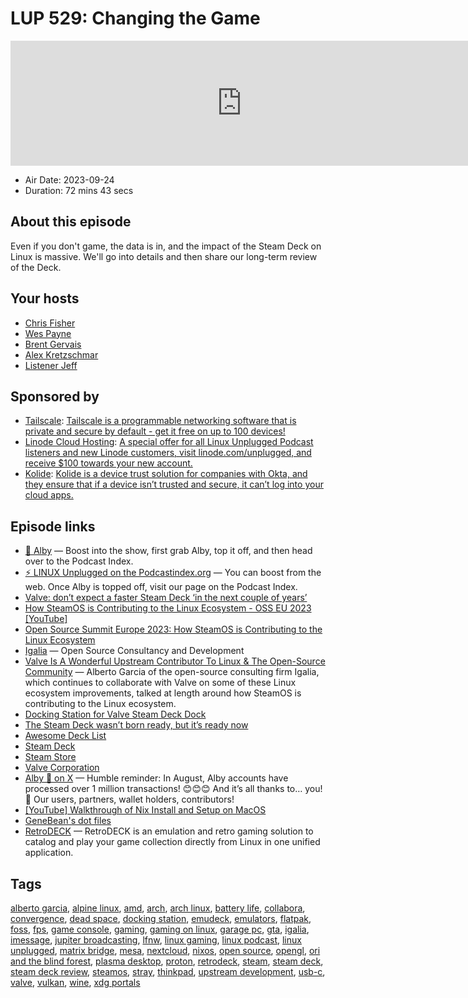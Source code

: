 # LUP 529: Changing the Game

<iframe src="https://player.fireside.fm/v2/RUkczH-V+fQP2zWcK?theme=dark" width="740" height="200" frameborder="0" scrolling="no"></iframe>

* Air Date: 2023-09-24
* Duration: 72 mins 43 secs

## About this episode

Even if you don't game, the data is in, and the impact of the Steam Deck on Linux is massive. We'll go into details and then share our long-term review of the Deck.

## Your hosts
* [Chris Fisher](https://linuxunplugged.com/hosts/chrislas)
* [Wes Payne](https://linuxunplugged.com/hosts/wes)
* [Brent Gervais](https://linuxunplugged.com/hosts/brent)
* [Alex Kretzschmar](https://linuxunplugged.com/guests/alexktz)
* [Listener Jeff](https://linuxunplugged.com/guests/jeff)

## Sponsored by

  * [Tailscale](http://tailscale.com/linuxunplugged): [Tailscale is a programmable networking software that is private and secure by default - get it free on up to 100 devices!](http://tailscale.com/linuxunplugged)
  * [Linode Cloud Hosting](https://linode.com/unplugged): [A special offer for all Linux Unplugged Podcast listeners and new Linode customers, visit linode.com/unplugged, and receive $100 towards your new account. ](https://linode.com/unplugged)
  * [Kolide](https://kolide.com/unplugged): [Kolide is a device trust solution for companies with Okta, and they ensure that if a device isn’t trusted and secure, it can’t log into your cloud apps.](https://kolide.com/unplugged)



## Episode links

  * [🎉 Alby](https://getalby.com/ "🎉 Alby") — Boost into the show, first grab Alby, top it off, and then head over to the Podcast Index.
  * [⚡️ LINUX Unplugged on the Podcastindex.org](https://podcastindex.org/podcast/575694 "⚡️ LINUX Unplugged on the Podcastindex.org") — You can boost from the web. Once Alby is topped off, visit our page on the Podcast Index.
  * [Valve: don’t expect a faster Steam Deck ‘in the next couple of years’](https://www.theverge.com/2023/9/21/23884863/valve-steam-deck-2-refresh-upgrade-cpu-2025 "Valve: don’t expect a faster Steam Deck ‘in the next couple of years’")
  * [How SteamOS is Contributing to the Linux Ecosystem - OSS EU 2023 [YouTube]](https://www.youtube.com/live/L98v4epQmrg?t=15124 "How SteamOS is Contributing to the Linux Ecosystem - OSS EU 2023 \[YouTube\]")
  * [Open Source Summit Europe 2023: How SteamOS is Contributing to the Linux Ecosystem](https://osseu2023.sched.com/event/1Qv8y/how-steamos-is-contributing-to-the-linux-ecosystem-alberto-garcia-igalia "Open Source Summit Europe 2023: How SteamOS is Contributing to the Linux Ecosystem")
  * [Igalia](https://www.igalia.com/ "Igalia") — Open Source Consultancy and Development
  * [Valve Is A Wonderful Upstream Contributor To Linux & The Open-Source Community](https://www.phoronix.com/news/Valve-Upstream-Everything-OSS "Valve Is A Wonderful Upstream Contributor To Linux & The Open-Source Community") — Alberto Garcia of the open-source consulting firm Igalia, which continues to collaborate with Valve on some of these Linux ecosystem improvements, talked at length around how SteamOS is contributing to the Linux ecosystem.
  * [Docking Station for Valve Steam Deck Dock](https://www.amazon.com/gp/product/B0B76JVKPX/ "Docking Station for Valve Steam Deck Dock")
  * [The Steam Deck wasn’t born ready, but it’s ready now](https://www.theverge.com/23513517/steam-deck-long-term-test-valve "The Steam Deck wasn’t born ready, but it’s ready now")
  * [Awesome Deck List](https://github.com/airscripts/awesome-steam-deck#readme "Awesome Deck List")
  * [Steam Deck](https://www.steamdeck.com/ "Steam Deck")
  * [Steam Store](https://store.steampowered.com/ "Steam Store")
  * [Valve Corporation](https://www.valvesoftware.com/ "Valve Corporation")
  * [Alby 🐝 on X](https://twitter.com/getalby/status/1703757553094611370?s=12&t=E9EIlRX-vHxbQ8g23lQU3A "Alby 🐝 on X") — Humble reminder: In August, Alby accounts have processed over 1 million transactions! 😊😊😊 And it’s all thanks to… you! 💙 Our users, partners, wallet holders, contributors!
  * [[YouTube] Walkthrough of Nix Install and Setup on MacOS](https://youtu.be/LE5JR4JcvMg "\[YouTube\] Walkthrough of Nix Install and Setup on MacOS")
  * [GeneBean's dot files](https://github.com/genebean/dots "GeneBean's dot files")
  * [RetroDECK](https://flathub.org/apps/net.retrodeck.retrodeck "RetroDECK") — RetroDECK is an emulation and retro gaming solution to catalog and play your game collection directly from Linux in one unified application.



## Tags

[alberto garcia](https://linuxunplugged.com/tags/alberto%20garcia), [alpine linux](https://linuxunplugged.com/tags/alpine%20linux), [amd](https://linuxunplugged.com/tags/amd), [arch](https://linuxunplugged.com/tags/arch), [arch linux](https://linuxunplugged.com/tags/arch%20linux), [battery life](https://linuxunplugged.com/tags/battery%20life), [collabora](https://linuxunplugged.com/tags/collabora), [convergence](https://linuxunplugged.com/tags/convergence), [dead space](https://linuxunplugged.com/tags/dead%20space), [docking station](https://linuxunplugged.com/tags/docking%20station), [emudeck](https://linuxunplugged.com/tags/emudeck), [emulators](https://linuxunplugged.com/tags/emulators), [flatpak](https://linuxunplugged.com/tags/flatpak), [foss](https://linuxunplugged.com/tags/foss), [fps](https://linuxunplugged.com/tags/fps), [game console](https://linuxunplugged.com/tags/game%20console), [gaming](https://linuxunplugged.com/tags/gaming), [gaming on linux](https://linuxunplugged.com/tags/gaming%20on%20linux), [garage pc](https://linuxunplugged.com/tags/garage%20pc), [gta](https://linuxunplugged.com/tags/gta), [igalia](https://linuxunplugged.com/tags/igalia), [imessage](https://linuxunplugged.com/tags/imessage), [jupiter broadcasting](https://linuxunplugged.com/tags/jupiter%20broadcasting), [lfnw](https://linuxunplugged.com/tags/lfnw), [linux gaming](https://linuxunplugged.com/tags/linux%20gaming), [linux podcast](https://linuxunplugged.com/tags/linux%20podcast), [linux unplugged](https://linuxunplugged.com/tags/linux%20unplugged), [matrix bridge](https://linuxunplugged.com/tags/matrix%20bridge), [mesa](https://linuxunplugged.com/tags/mesa), [nextcloud](https://linuxunplugged.com/tags/nextcloud), [nixos](https://linuxunplugged.com/tags/nixos), [open source](https://linuxunplugged.com/tags/open%20source), [opengl](https://linuxunplugged.com/tags/opengl), [ori and the blind forest](https://linuxunplugged.com/tags/ori%20and%20the%20blind%20forest), [plasma desktop](https://linuxunplugged.com/tags/plasma%20desktop), [proton](https://linuxunplugged.com/tags/proton), [retrodeck](https://linuxunplugged.com/tags/retrodeck), [steam](https://linuxunplugged.com/tags/steam), [steam deck](https://linuxunplugged.com/tags/steam%20deck), [steam deck review](https://linuxunplugged.com/tags/steam%20deck%20review), [steamos](https://linuxunplugged.com/tags/steamos), [stray](https://linuxunplugged.com/tags/stray), [thinkpad](https://linuxunplugged.com/tags/thinkpad), [upstream development](https://linuxunplugged.com/tags/upstream%20development), [usb-c](https://linuxunplugged.com/tags/usb-c), [valve](https://linuxunplugged.com/tags/valve), [vulkan](https://linuxunplugged.com/tags/vulkan), [wine](https://linuxunplugged.com/tags/wine), [xdg portals](https://linuxunplugged.com/tags/xdg%20portals)